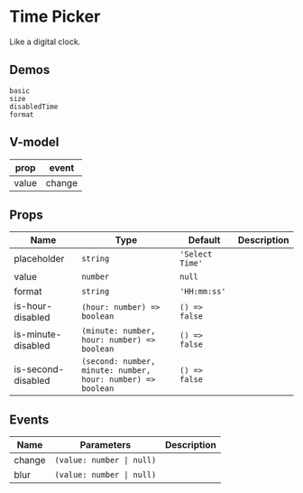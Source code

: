 # Time Picker
Like a digital clock.
## Demos
```demo
basic
size
disabledTime
format
```
## V-model
|prop|event|
|-|-|
|value|change|

## Props
|Name|Type|Default|Description|
|-|-|-|-|
|placeholder|`string`|`'Select Time'`||
|value|`number`|`null`||
|format|`string`|`'HH:mm:ss'`||
|is-hour-disabled|`(hour: number) => boolean`|`() => false`||
|is-minute-disabled|`(minute: number, hour: number) => boolean`|`() => false`||
|is-second-disabled|`(second: number, minute: number, hour: number) => boolean`|`() => false`||

## Events
|Name|Parameters|Description|
|-|-|-|
|change|`(value: number \| null)`||
|blur|`(value: number \| null)`||
